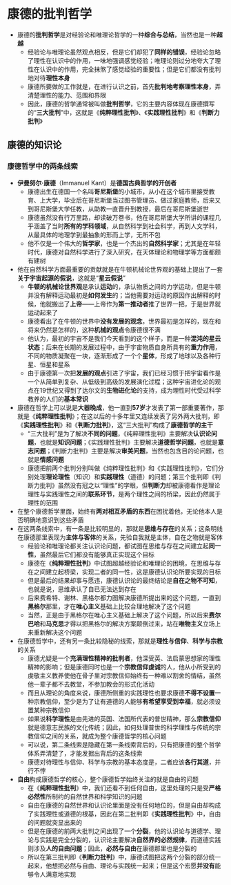 # 康德的批判哲学
* 康德的**批判哲学**是对经验论和唯理论哲学的一种**综合与总结**，当然也是一种**超越**
  * 经验论与唯理论虽然观点相反，但是它们却犯了**同样的错误**，经验论忽略了理性在认识中的作用，一味地强调感觉经验；唯理论则过分地夸大了理性在认识中的作用，完全抹煞了感觉经验的重要性；但是它们都没有批判地对待**理性本身**
  * 康德所要做的工作就是，在进行认识之前，首先**批判地考察理性本身**，弄清楚理性的能力、范围和界限
  * 因此，康德的哲学通常被叫做**批判哲学**，它的主要内容体现在康德撰写的“**三大批判**”中，这就是《**纯粹理性批判**》、《**实践理性批判**》和《**判断力批判**》
## 康德的知识论
### 康德哲学中的两条线索
* **伊曼努尔·康德**（Immanuel Kant）是**德国古典哲学的开创者**
  * 康德出生在德国一个名叫**哥尼斯堡**的小城市，从小在这个城市里接受教育、上大学，毕业后在哥尼斯堡当过图书管理员、做过家庭教师，后来又到哥尼斯堡大学任教，从助教一直晋升到教授，最后在哥尼斯堡逝世
  * 康德虽然没有行万里路，却读破万卷书，他在哥尼斯堡大学所讲的课程几乎涵盖了当时**所有的学科领域**，从自然科学到社会科学，再到人文学科，从最具体的地理学到最抽象的形而上学，无所不包
  * 他不仅是一个伟大的**哲学家**，也是一个杰出的**自然科学家**；尤其是在年轻时代，康德对自然科学进行了深入研究，在天体理论和物理学等方面都颇有建树
* 他在自然科学方面最重要的贡献就是在牛顿机械论世界观的基础上提出了一套**关于宇宙起源的假说**，这就是“**星云假说**”
  * **牛顿的机械论世界观**是承认**运动**的，承认物质之间的力学运动，但是牛顿并没有解释运动最初是**如何发生**的；当他需要对运动的原因作出解释的时候，他就搬出了**上帝**——上帝作为**第一推动者**推了世界一把，于是世界就运动起来了
  * 康德看出了在牛顿的世界中**没有发展的观念**，世界最初是怎样的，现在和将来仍然是怎样的，这种**机械的观点**令康德很不满
  * 他认为，最初的宇宙不是我们今天看到的这个样子，而是一种**混沌的星云状态**；后来在长期的发展过程中，由于宇宙物质自身所具有的**重力作用**，不同的物质凝聚在一块，逐渐形成了一个个**星体**，形成了地球以及各种行星、恒星和星系
  * 由于康德第一次把**发展的观点**引进了宇宙，我们已经习惯于把宇宙看作是一个从简单到复杂、从低级到高级的发展演化过程；这种宇宙进化论的观点在19世纪又得到了达尔文的**生物进化论**的支持，成为理性时代受过科学教养的人们的**基本常识**
* 康德在哲学上可以说是**大器晚成**，他一直到**57岁**才发表了第一部重要著作，那就是《**纯粹理性批判**》；在这以后的十多年里又连续发表了另外两大批判，即《**实践理性批判**》和《**判断力批判**》，这“三大批判”构成了**康德哲学的主干**
  * “三大批判”是为了解决**不同的问题**，《纯粹理性批判》主要解决**认识论问题**，也就是**知识问题**；《实践理性批判》主要解决**道德哲学问题**，也就是**意志问题**；《判断力批判》主要是解决**审美问题**，当然也包含目的论问题，也就是**情感问题**
  * 康德把前两个批判分别叫做《纯粹理性批判》和《实践理性批判》，它们分别处理**理论理性**（知识）和**实践理性**（道德）的问题；第三个批判即《判断力批判》虽然没有冠之以“理性”的字眼，但**判断力**却被康德看作是理论理性与实践理性之间的**联系环节**，是两个理性之间的桥梁，因此仍然属于理性的范围
* 在整个康德哲学里面，始终有**两对相互矛盾的东西**在困扰着他，无论他本人是否明确地意识到这些矛盾
* 在这两条线索中，有一条是比较明显的，那就是**思维与存在**的关系；这条明线在康德那里表现为**主体与客体**的关系，先验自我就是主体，自在之物就是客体
  * 经验论和唯理论都关注认识论问题，都试图在思维与存在之间建立起**同一性**，虽然最后它们都没有能够真正实现这个目标
  * 康德在《**纯粹理性批判**》中试图超越经验论和唯理论的困境，在思维与存在之间建立起桥梁，实现二者的同一性，这是康德认识论所要实现的目标
  * 但是最后的结果却事与愿违，康德认识论的最终结论是**自在之物不可知**，也就是说，思维承认了自已无法达到存在
  * 后来费希特、谢林、黑格尔都力图解决康德所提出来的这个问题，一直到**黑格尔**那里，才在**唯心主义**基础上比较合理地解决了这个问题
  * 当然，正是由于黑格尔在唯心主义基础上解决了这个问题，所以后来**费尔巴哈**和**马克思**才得以把黑格尔的解决方案颠倒过来，站在**唯物主义**立场上来重新解决这个问题
* 在康德哲学中，还有另一条比较隐秘的线索，那就是**理性与信仰**、**科学与宗教**的关系
  * 康德尤疑是一个**充满理性精神的批判者**，他深受英、法启蒙思想家的理性精神的影响；但是康德同时也是一个**宗教信仰虔诚**的人，他从小所受到的虔敬主义教养使他在骨子里对宗教信仰始终有一种难以割舍的情结，虽然他一辈子都不去教堂，不参加教会的形式化活动
  * 而且从理论的角度来说，康德所侧重的实践理性也要求康德**不得不设置**一种宗教信仰，至少是为了让有道德的人能够**有希望享受到幸福**，就必须设置某种宗教信仰
  * 如果说**科学理性**是由先进的英国、法国所代表的普世精神，那么**宗教信仰**就是德意志民族的文化传统；因此，如何处理普世的科学理性与传统的宗教信仰之间的关系，就成为整个康德哲学的核心问题
  * 可以说，第二条线索是隐藏在第一条线索背后的，只有把康德的整个哲学体系弄清楚了，才能发掘出背后的这条线索
  * 康德对待理性与信仰、科学与宗教的基本态度是，二者应该**各行其道**，并行不悖
* **自由**构成康德哲学的核心，整个康德哲学始终关注的就是自由的问题
  * 在《**纯粹理性批判**》中，我们还看不到任何自由，这里处理的只是受**严格必然性**所制约的自然世界和科学知识的问题
  * 自由在康德的自然世界和认识论里面是没有任何地位的，但是自由却构成了实践理性或道德的根基，因此在第二批判即《**实践理性批判**》中，自由的问题就突显出来的
  * 但是在康德的前两大批判之间出现了一个**分裂**，他的认识论与道德学、理论与实践是完全分裂的，认识论主要解决**自然界的必然规律**，而道德实践则涉及**人的自由问题**；因此，**必然与自由**在康德那里也是分裂的
  * 所以在第三批判即《**判断力批判**》中，康德试图把这两个分裂的部分统一起来，他想把必然与自由、理论与实践统一起来；但是这个宏愿**并没有**能够令人满意地实现